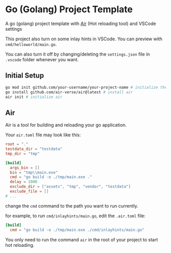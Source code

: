 # Go (Golang) Project Template

A go (golang) project template with [Air](https://github.com/air-verse/air) (Hot reloading tool) and VSCode settings

This project also turn on some inlay hints in VSCode. You can preview with `cmd/helloworld/main.go`.

You can also turn it off by changing/deleting the `settings.json` file in `.vscode` folder whenever you want.

## Initial Setup

```bash
go mod init github.com/your-username/your-project-name # initialize the project
go install github.com/air-verse/air@latest # install air
air init # initialize air
```

## Air
Air is a tool for building and reloading your go application.

Your `air.toml` file may look like this:

```toml
root = "."
testdata_dir = "testdata"
tmp_dir = "tmp"

[build]
  args_bin = []
  bin = "tmp\\main.exe"
  cmd = "go build -o ./tmp/main.exe ."
  delay = 1000
  exclude_dir = ["assets", "tmp", "vendor", "testdata"]
  exclude_file = []
# ...
```

change the `cmd` command to the path you want to run currently.

for example, to run `cmd/inlayhints/main.go`, edit the `.air.toml` file:

```toml
[build]
  cmd = "go build -o ./tmp/main.exe ./cmd/inlayhints/main.go"
```

You only need to run the command `air` in the root of your project to start hot reloading.

